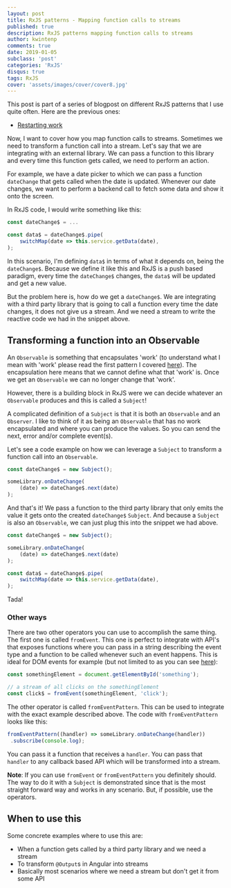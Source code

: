 ```yaml
---
layout: post
title: RxJS patterns - Mapping function calls to streams
published: true
description: RxJS patterns mapping function calls to streams
author: kwintenp
comments: true
date: 2019-01-05
subclass: 'post'
categories: 'RxJS'
disqus: true
tags: RxJS
cover: 'assets/images/cover/cover8.jpg'
---
```


This post is part of a series of blogpost on different RxJS patterns that I use quite often. Here are the previous ones:

- <a href="https://blog.strongbrew.io/rxjs-patterns-restarting-work/" target="_blank">Restarting work</a>

Now, I want to cover how you map function calls to streams. Sometimes we need to transform a function call into a stream. Let's say that we are integrating with an external library. We can pass a function to this library and every time this function gets called, we need to perform an action. 

For example, we have a date picker to which we can pass a function `dateChange` that gets called when the date is updated. Whenever our date changes, we want to perform a backend call to fetch some data and show it onto the screen. 

In RxJS code, I would write something like this:

```typescript
const dateChange$ = ...

const data$ = dateChange$.pipe(
	switchMap(date => this.service.getData(date),
);
```

In this scenario, I'm defining `data$` in terms of what it depends on, being the `dateChange$`. Because we define it like this and RxJS is a push based paradigm, every time the `dateChange$` changes, the `data$` will be updated and get a new value.

But the problem here is, how do we get a `dateChange$`. We are integrating with a third party library that is going to call a function every time the date changes, it does not give us a stream. And we need a stream to write the reactive code we had in the snippet above.

## Transforming a function into an Observable

An `Observable` is something that encapsulates 'work' (to understand what I mean with 'work' please read the first pattern I covered <a href="https://blog.strongbrew.io/rxjs-patterns-restarting-work/#what-is-work" target="_blank">here</a>). The encapsulation here means that we cannot define what that 'work' is. Once we get an `Observable` we can no longer change that 'work'. 

However, there is a building block in RxJS were we can decide whatever an `Observable` produces and this is called a `Subject`!

A complicated definition of a `Subject` is that it is both an `Observable` and an `Observer`. I like to think of it as being an `Observable` that has no work encapsulated and where you can produce the values. So you can send the next, error and/or complete event(s).

Let's see a code example on how we can leverage a `Subject` to transform a function call into an `Observable`.

```typescript
const dateChange$ = new Subject();

someLibrary.onDateChange(
	(date) => dateChange$.next(date)
);
```

And that's it! We pass a function to the third party library that only emits the value it gets onto the created `dateChange$` `Subject`. And because a `Subject` is also an `Observable`, we can just plug this into the snippet we had above.

```typescript
const dateChange$ = new Subject();

someLibrary.onDateChange(
	(date) => dateChange$.next(date)
);

const data$ = dateChange$.pipe(
	switchMap(date => this.service.getData(date),
);
```
Tada!

### Other ways

There are two other operators you can use to accomplish the same thing. The first one is called `fromEvent`. This one is perfect to integrate with API's that exposes functions where you can pass in a string describing the event type and a function to be called whenever such an event happens. This is ideal for DOM events for example (but not limited to as you can see <a href="http://reactivex.io/rxjs/class/es6/Observable.js~Observable.html#static-method-fromEvent" target="_blank">here</a>):

```typescript
const somethingElement = document.getElementById('something');

// a stream of all clicks on the somethingElement
const click$ = fromEvent(somethingElement, 'click');
```

The other operator is called `fromEventPattern`. This can be used to integrate with the exact example described above. The code with `fromEventPattern` looks like this:

```typescript
fromEventPattern((handler) => someLibrary.onDateChange(handler))
 .subscribe(console.log);
```

You can pass it a function that receives a `handler`. You can pass that `handler` to any callback based API which will be transformed into a stream.

**Note**: If you can use `fromEvent` or `fromEventPattern` you definitely should. The way to do it with a `Subject` is demonstrated since that is the most straight forward way and works in any scenario. But, if possible, use the operators.

## When to use this

Some concrete examples where to use this are:

- When a function gets called by a third party library and we need a stream
- To transform `@Output`s in Angular into streams
- Basically most scenarios where we need a stream but don't get it from some API













